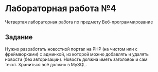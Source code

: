 # Лабораторная работа №4

Четвертая лабораторная работа по предмету Веб-программирование

## Задание

Нужно разработать новостной портал на PHP (на чистом или с фреймворками) с админкой, из которой можно добавлять и удалять новости (без авторизации). Новость должна иметь заголовок и сам текст. Храниться всё должно в MySQL.

